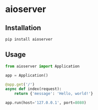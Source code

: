 aioserver
===

Installation
---

```
pip install aioserver
```

Usage
---

```python
from aioserver import Application

app = Application()

@app.get('/')
async def index(request):
    return {'message': 'Hello, world!'}

app.run(host='127.0.0.1', port=8080)
```

